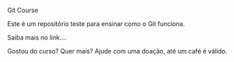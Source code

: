 Git Course

Este é um repositório teste para ensinar como o Git funciona.

Saiba mais no link....


Gostou do curso? Quer mais? Ajude com uma doação, até um café é válido.